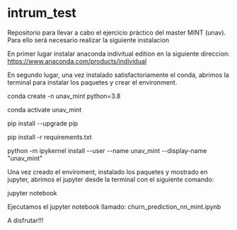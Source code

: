 # intrum_test

Repositorio para llevar a cabo el ejercicio práctico del master MINT (unav). Para ello será necesario realizar la siguiente instalacion

En primer lugar instalar anaconda indivitual edition en la siguiente direccion: https://www.anaconda.com/products/individual

En segundo lugar, una vez instalado satisfactoriamente el conda, abrimos la terminal para instalar los paquetes y crear el environment.

conda create -n unav_mint python=3.8

conda activate unav_mint

pip install --upgrade pip

pip install -r requirements.txt

python -m ipykernel install --user --name unav_mint --display-name "unav_mint"

Una vez creado el enviroment, instalado los paquetes y mostrado en jupyter, abrimos el jupyter desde la terminal con el siguiente comando:

jupyter notebook

Ejecutamos el jupyter notebook llamado: churn_prediction_nn_mint.ipynb

A disfrutar!!!
